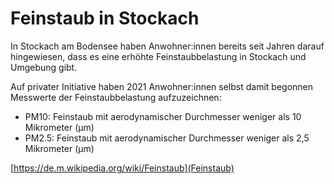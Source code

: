 # Feinstaub in Stockach

In Stockach am Bodensee haben Anwohner:innen bereits seit Jahren
darauf hingewiesen, dass es eine erhöhte
Feinstaubbelastung in Stockach und Umgebung gibt.

Auf privater Initiative haben 2021 Anwohner:innen
selbst damit begonnen Messwerte der Feinstaubbelastung aufzuzeichnen:

* PM10: Feinstaub mit aerodynamischer Durchmesser weniger als 10 Mikrometer (µm)
* PM2.5: Feinstaub mit aerodynamischer Durchmesser weniger als 2,5 Mikrometer (µm)

 [https://de.m.wikipedia.org/wiki/Feinstaub](Feinstaub)

